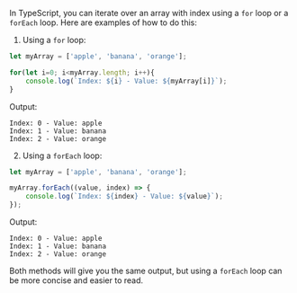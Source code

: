 In TypeScript, you can iterate over an array with index using a `for` loop or a `forEach` loop. Here are examples of how to do this:

1. Using a `for` loop:

```typescript
let myArray = ['apple', 'banana', 'orange'];

for(let i=0; i<myArray.length; i++){
    console.log(`Index: ${i} - Value: ${myArray[i]}`);
}
```

Output:

```
Index: 0 - Value: apple
Index: 1 - Value: banana
Index: 2 - Value: orange
```

2. Using a `forEach` loop:

```typescript
let myArray = ['apple', 'banana', 'orange'];

myArray.forEach((value, index) => {
    console.log(`Index: ${index} - Value: ${value}`);
});
```

Output:

```
Index: 0 - Value: apple
Index: 1 - Value: banana
Index: 2 - Value: orange
```

Both methods will give you the same output, but using a `forEach` loop can be more concise and easier to read.